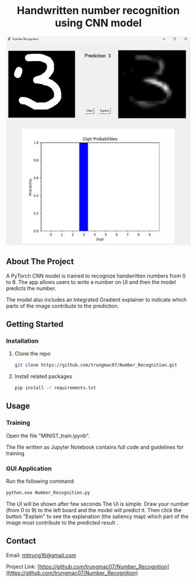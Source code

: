 
<!-- PROJECT LOGO -->
<br />
<div align="center">
  <h1 align="center">Handwritten number recognition using CNN model</h1>
</div>

<div align="center">
  <img src="./resource/number_recognition.png"/>
</div>


<!-- ABOUT THE PROJECT -->
## About The Project

A PyTorch CNN model is trained to recognize handwritten numbers from 0 to 9. The app allows users to write a number on UI and then the model predicts the number. 

The model also includes an Integrated Gradient explainer to indicate which parts of the image contribute to the prediction.

<!-- GETTING STARTED -->
## Getting Started


### Installation

1. Clone the repo
   ```sh
   git clone https://github.com/trungmac07/Number_Recognition.git
   ```
2. Install related packages
    ```sh
    pip install -r requirements.txt
    ```

<!-- USAGE EXAMPLES -->
## Usage

### Training

Open the file "MINIST_train.ipynb".

The file written as Jupyter Notebook contains full code and guidelines for training



### GUI Application
Run the following command:
```bash 
python.exe Number_Recognition.py
```

The UI will be shown after few seconds
The UI is simple. Draw your number (from 0 to 9) to the left board and the model will predict it. Then click the button "Explain" to see the explanation (the saliency map) which part of the image most contribute to the predicted result .

<!-- CONTACT -->
## Contact

Email: mttrung16@gmail.com

Project Link: [https://github.com/trungmac07/Number_Recognition](https://github.com/trungmac07/Number_Recognition)


